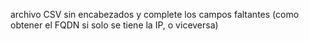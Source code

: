  archivo CSV sin encabezados y complete los campos faltantes (como obtener el FQDN si solo se tiene la IP, o viceversa)